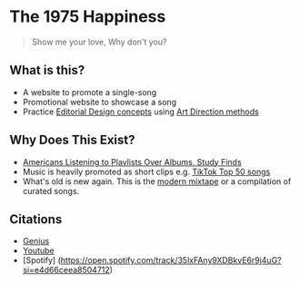 # The 1975 Happiness

> Show me your love, Why don't you?

## What is this? 
* A website to promote a single-song
* Promotional website to showcase a song
* Practice [Editorial Design concepts](https://taiarts.com/en/blog/what-is-editorial-design/) using [Art Direction methods](https://alistapart.com/article/art-direction-and-design/)

## Why Does This Exist?
* [Americans Listening to Playlists Over Albums, Study Finds](https://time.com/4505600/playlists-albums-loop-music-business/)
* Music is heavily promoted as short clips e.g. [TikTok Top 50 songs](https://www.billboard.com/charts/tiktok-billboard-top-50/)
* What's old is new again. This is the [modern mixtape](https://en.wikipedia.org/wiki/Mixtape) or a compilation of curated songs. 

## Citations
* [Genius](https://genius.com/The-1975-happiness-lyrics)
* [Youtube](https://www.youtube.com/watch?v=rR1lgEMMJwo)
* [Spotify] (https://open.spotify.com/track/35lxFAny9XDBkvE6r9j4uG?si=e4d66ceea8504712)